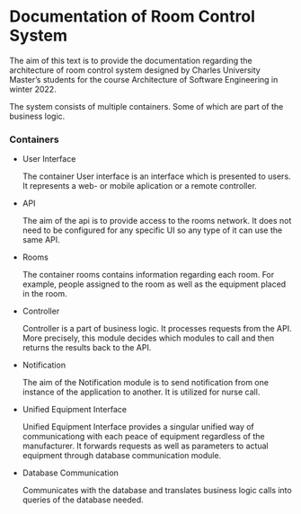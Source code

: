 # Documentation of Room Control System

The aim of this text is to provide the documentation regarding the architecture of room control system designed by Charles University Master’s students for the course Architecture of Software Engineering in winter 2022.

The system consists of multiple containers. Some of which are part of the business logic. 

### Containers

- User Interface

    The container User interface is an interface which is presented to users. It represents a web- or mobile aplication or a remote controller.
- API

     The aim of the api is to provide access to the rooms network. It does not need to be configured for any specific UI so any type of it can use the same API.
- Rooms

    The container rooms contains information regarding each room. For example, people assigned to the room as well as the equipment placed in the room.
- Controller

    Controller is a part of business logic. It processes requests from the API. More precisely, this module decides which modules to call and then returns the results back to the API.
- Notification

    The aim of the Notification module is to send notification from one instance of the application to another. It is utilized for nurse call.
- Unified Equipment Interface
    
    Unified Equipment Interface provides a singular unified way of communicationg with each peace of equipment regardless of the manufacturer. It forwards requests as well as parameters to actual equipment through database communication module.
- Database Communication

    Communicates with the database and translates business logic calls into queries of the database needed.



